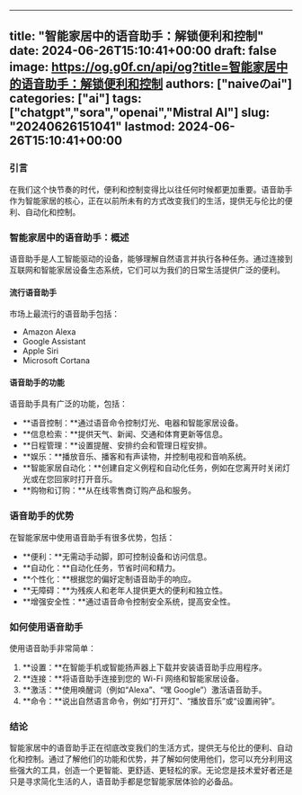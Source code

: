 
---
title: "智能家居中的语音助手：解锁便利和控制"
date: 2024-06-26T15:10:41+00:00
draft: false
image: https://og.g0f.cn/api/og?title=智能家居中的语音助手：解锁便利和控制
authors: ["naiveのai"]
categories: ["ai"]
tags: ["chatgpt","sora","openai","Mistral AI"]
slug: "20240626151041"
lastmod: 2024-06-26T15:10:41+00:00
---
### 引言

在我们这个快节奏的时代，便利和控制变得比以往任何时候都更加重要。语音助手作为智能家居的核心，正在以前所未有的方式改变我们的生活，提供无与伦比的便利、自动化和控制。

### 智能家居中的语音助手：概述

语音助手是人工智能驱动的设备，能够理解自然语言并执行各种任务。通过连接到互联网和智能家居设备生态系统，它们可以为我们的日常生活提供广泛的便利。

#### 流行语音助手

市场上最流行的语音助手包括：

- Amazon Alexa
- Google Assistant
- Apple Siri
- Microsoft Cortana

#### 语音助手的功能

语音助手具有广泛的功能，包括：

- **语音控制：**通过语音命令控制灯光、电器和智能家居设备。
- **信息检索：**提供天气、新闻、交通和体育更新等信息。
- **日程管理：**设置提醒、安排约会和管理日程安排。
- **娱乐：**播放音乐、播客和有声读物，并控制电视和音响系统。
- **智能家居自动化：**创建自定义例程和自动化任务，例如在您离开时关闭灯光或在您回家时打开音乐。
- **购物和订购：**从在线零售商订购产品和服务。

### 语音助手的优势

在智能家居中使用语音助手有很多优势，包括：

- **便利：**无需动手动脚，即可控制设备和访问信息。
- **自动化：**自动化任务，节省时间和精力。
- **个性化：**根据您的偏好定制语音助手的响应。
- **无障碍：**为残疾人和老年人提供更大的便利和独立性。
- **增强安全性：**通过语音命令控制安全系统，提高安全性。

### 如何使用语音助手

使用语音助手非常简单：

1. **设置：**在智能手机或智能扬声器上下载并安装语音助手应用程序。
2. **连接：**将语音助手连接到您的 Wi-Fi 网络和智能家居设备。
3. **激活：**使用唤醒词（例如“Alexa”、“嘿 Google”）激活语音助手。
4. **命令：**说出自然语言命令，例如“打开灯”、“播放音乐”或“设置闹钟”。

### 结论

智能家居中的语音助手正在彻底改变我们的生活方式，提供无与伦比的便利、自动化和控制。通过了解他们的功能和优势，并了解如何使用他们，您可以充分利用这些强大的工具，创造一个更智能、更舒适、更轻松的家。无论您是技术爱好者还是只是寻求简化生活的人，语音助手都是您智能家居体验的必备品。